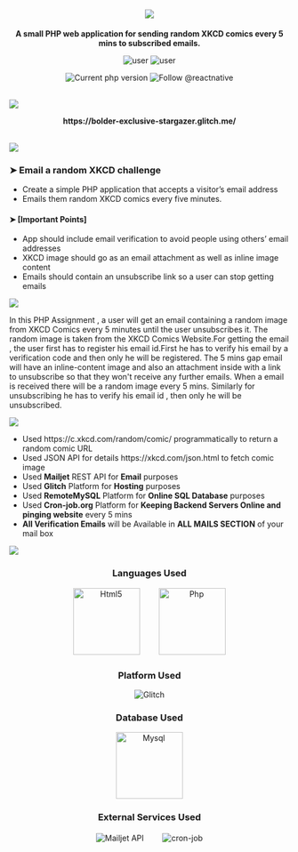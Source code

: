 <h1 align="center"><img src="https://via.placeholder.com/1270x120/0d1117/fffff?text=RANDOM+XKCD+CHALLENEGE" /></h1>

<p align="center"><strong>A small PHP web application for sending random XKCD comics every 5 mins to subscribed emails.</strong></p>

<p align="center">
  <img  alt="user" src="https://img.shields.io/badge/Developed by-brightgreen" />
  <img  alt="user" src="https://img.shields.io/badge/Abir Ghosh-(Kalihackz)-brightgreen" />
</p>

<p align="center">
    <img src="https://img.shields.io/badge/php version-v7.0.33-blueviolet" alt="Current php version" />
    <img src="https://img.shields.io/badge/uptime-95%25-brightgreen" alt="Follow @reactnative" />
</p>

 <br>
 
<img src="https://via.placeholder.com/1270x120/0d1117/ffb300?text=Live+URL" />

<p align="center"><strong>https://bolder-exclusive-stargazer.glitch.me/ </strong></p>

<br />

<img src="https://via.placeholder.com/1270x120/0d1117/77ff00?text=Problem+Statement" />
<h3>➤ Email a random XKCD challenge</h3>
  <ul>
    <li>Create a simple PHP application that accepts a visitor’s email address</li>
    <li>Emails them random XKCD comics every five minutes.</li>
  </ul>
  <h4>➤ [Important Points]</h4>
  <ul>
    <li>App should include email verification to avoid people using others’ email addresses</li>
    <li>XKCD image should go as an email attachment as well as inline image content</li>
    <li>Emails should contain an unsubscribe link so a user can stop getting emails</li>
  </ul>

<img src="https://via.placeholder.com/1270x120/0d1117/ff00c8?text=Working" />
  
In this PHP Assignment , a user will get an email containing a random image from XKCD Comics every 5 minutes until the user unsubscribes it.
The random image is taken from the XKCD Comics Website.For getting the email , the user first has to register his email id.First he has to verify his email by a verification code and then only he will be registered.
The 5 mins gap email will have an inline-content image and also an attachment inside with a link to unsubscribe so that they won't receive any further emails. When a email is received there will be a random image every 5 mins.
Similarly for unsubscribing he has to verify his email id , then only he will be unsubscribed.
 

<img src="https://via.placeholder.com/1270x120/0d1117/ff00c8?text=Assumptions+Made" />

<ul>
    <li>Used https://c.xkcd.com/random/comic/ programmatically to return a random comic URL</li>
    <li>Used JSON API for details https://xkcd.com/json.html to fetch comic image</li>
    <li>Used <strong>Mailjet</strong> REST API for <strong>Email</strong> purposes</li>
    <li>Used <strong>Glitch</strong> Platform for <strong>Hosting</strong> purposes</li>
    <li>Used <strong>RemoteMySQL</strong> Platform for <strong>Online SQL Database</strong> purposes</li>
    <li>Used <strong>Cron-job.org</strong> Platform for <strong>Keeping Backend Servers Online and pinging website</strong> every 5 mins</li>
    <li><strong>All Verification Emails</strong> will be Available in <strong>ALL MAILS SECTION</strong> of your mail box</li>
</ul>

<img src="https://via.placeholder.com/1270x120/0d1117/ff00c8?text=Technology+And+Platforms+Used" />

<h3 align="center">Languages Used</h3>

<p align="center">
  <img src="https://user-images.githubusercontent.com/64020453/122255420-b7ba2c00-ceeb-11eb-95f6-0f0b97ecaf36.png" width="120px" alt="Html5" />
  ㅤㅤ
  <img src="https://user-images.githubusercontent.com/64020453/122253146-893b5180-cee9-11eb-9a79-7850748f0737.png" width="120px" alt="Php" />
</p>

<h3 align="center">Platform Used</h3>

<p align="center">
  <img src="https://user-images.githubusercontent.com/64020453/122251160-e46c4480-cee7-11eb-87e0-ec80a7171ce8.png" alt="Glitch" />
</p>

<h3 align="center">Database Used</h3>

<p align="center">
  <img src="https://user-images.githubusercontent.com/64020453/122251851-82600f00-cee8-11eb-8239-9f333704b4f9.png" width="120px" alt="Mysql" />
</p>

<h3 align="center">External Services Used</h3>

<p align="center">
  <img src="https://user-images.githubusercontent.com/64020453/122249783-c225f700-cee6-11eb-9f2e-71282dc31d63.png" alt="Mailjet API" />
  ㅤㅤ
  <img src="https://user-images.githubusercontent.com/64020453/122256243-7d9d5a00-ceec-11eb-9782-d3fbccab67f4.png" alt="cron-job" />
</p>

